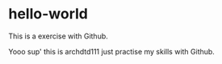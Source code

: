 # hello-world
This is a exercise with Github.

Yooo sup' this is archdtd111 just practise my skills with Github.
